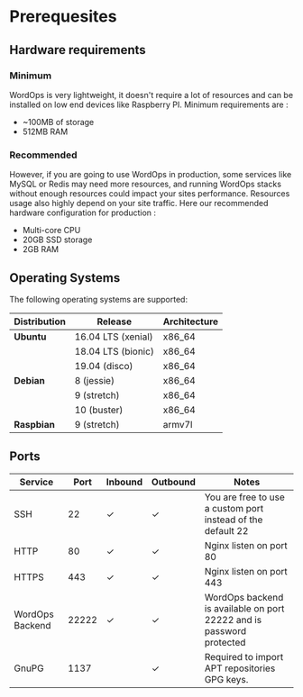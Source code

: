 # Prerequesites

## Hardware requirements

### Minimum

WordOps is very lightweight, it doesn't require a lot of resources and can be installed on low end devices like Raspberry PI. Minimum requirements are :

- ~100MB of storage
- 512MB RAM

### Recommended

However, if you are going to use WordOps in production, some services like MySQL or Redis may need more resources, and running WordOps stacks without enough resources could impact your sites performance. Resources usage also highly depend on your site traffic. Here our recommended hardware configuration for production :

- Multi-core CPU
- 20GB SSD storage
- 2GB RAM

## Operating Systems

The following operating systems are supported:

Distribution | Release            | Architecture
------------ | ------------------ | ------------
**Ubuntu**   | 16.04 LTS (xenial) | x86_64
             | 18.04 LTS (bionic) | x86_64
             | 19.04 (disco)      | x86_64
**Debian**   | 8 (jessie)         | x86_64
             | 9 (stretch)        | x86_64
             | 10 (buster)        | x86_64
**Raspbian** | 9 (stretch)        | armv7l

## Ports

Service         | Port  | Inbound | Outbound | Notes
--------------- | ----- | ------- | -------- | --------------------------------------------------------------------
SSH             | 22    | ✓       | ✓        | You are free to use a custom port instead of the default 22
HTTP            | 80    | ✓       | ✓        | Nginx listen on port 80
HTTPS           | 443   | ✓       | ✓        | Nginx listen on port 443
WordOps Backend | 22222 | ✓       | ✓        | WordOps backend is available on port 22222 and is password protected
GnuPG           | 1137  |         | ✓        | Required to import APT repositories GPG keys.

